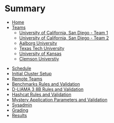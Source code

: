 # Summary
- [Home](./main.md)
- [Teams](./teams.md)
    - [University of California, San Diego - Team 1](./teams/ucsd1.md)
    - [University of California, San Diego - Team 2](./teams/ucsd2.md)
    - [Aalborg University](./teams/aau.md)
    - [Texas Tech University](./teams/texas.md)
    - [University of Kansas](./teams/ku.md)
    - [Clemson Universtiy](./teams/cu.md)
    <!-- Not relevant that they're not competing. They're not added because we have no info - [Boston University](./teams/bu.md) -->
<!-- Have not really written anything for this one
- [SBCC Org](./org.md) -->
- [Schedule](./sched.md)
- [Initial Cluster Setup](./setup.md)
- [Remote Teams](./hybrid.md)
- [Benchmarks Rules and Validation](benchmark.md)
- [D-LlAMA 3 8B Rules and Validation](./dllama.md)
- [Hashcat Rules and Validation](./hashcat.md)
- [Mystery Application Parameters and Validation](./mystery.md)
- [Sysadmin](./sysadmin.md)
- [Grading](./grading.md)
- [Results](./results.md)
